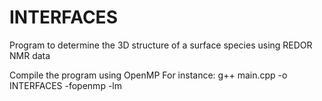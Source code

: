 # INTERFACES
Program to determine the 3D structure of a surface species using REDOR NMR data

Compile the program using OpenMP For instance:
g++ main.cpp -o INTERFACES -fopenmp -lm

